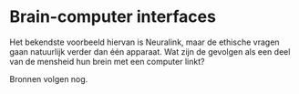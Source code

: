 # Brain-computer interfaces

Het bekendste voorbeeld hiervan is Neuralink, maar de ethische vragen gaan natuurlijk verder dan één apparaat. Wat zijn de gevolgen als een deel van de mensheid hun brein met een computer linkt?

Bronnen volgen nog.
